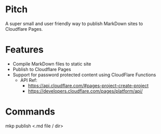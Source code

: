 
# Pitch

A super small and user friendly way to publish MarkDown sites to Cloudflare Pages.

# Features
- Compile MarkDown files to static site
- Publish to Cloudflare Pages
- Support for password protected content using CloudFlare Functions
  - API Ref:
    - https://api.cloudflare.com/#pages-project-create-project
    - https://developers.cloudflare.com/pages/platform/api/

# Commands

mkp publish <.md file / dir> 